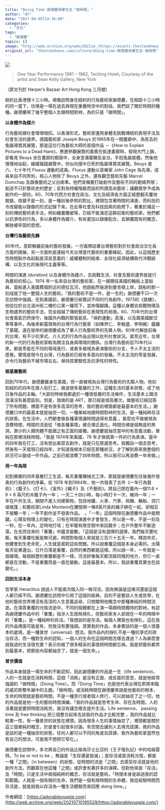 ```yaml
---
title: "Doing Time 謝德慶用畢生去「做時間」"
author: "AY"
date: "2017-04-05T14:36:00"
categories:
  - "文化"
tags:
  - "謝德慶"
topics: []
image: "http://web.archive.org/web/2021im_/https://assets.thestandnews.com/media/photos/3-12062gg044_ID7pW.jpg"
original_url: "thestandnews.com/culture/doing-time-謝德慶用畢生去-做時間"
---
```

![](http://web.archive.org/web/2021im_/https://assets.thestandnews.com/media/photos/3-12062gg044_ID7pW.jpg)

> One Year Performance 1981 – 1982, Teching Hsieh, Courtesy of the artist and Sean Kelly Gallery, New York

（原文刊於 Harper’s Bazaar Art Hong Kong 三月號)

紐約比香港慢十三小時。視像訪問身在紐約的行為藝術家謝德慶，在相距十三小時的同一當下，彷彿是一場在過去與現在重疊時空中的對話，我們談了關於時間的種種。謝德慶用了幾乎整個人生跟時間對峙，為的只是「做時間」。

**以身體作為媒介**

行為藝術跟社會環環相扣。以表演形式，藝術家運用身體去挑戰傳統的表現手法及社會生活的邊界。德國藝術家 Joseph Beuys 於1965年在一間畫廊中，為死去的兔屬導賞其展覽，那是這位行為藝術大師的首個作品 －《How to Explain Pictures to a Dead Hare》。應邀參觀展覽的嘉賓在抵達畫廊時，發現大門上鎖，卻看見 Beuys 坐在畫廊的櫥窗中，全身塗滿蜜糖及金泊，手抱兔屬屍體。然後他慢慢地站起，緩緩蹓躂展覽中，彷似向懷中已死的兔屬導賞其展覽。Beuys 是六、七十年代 Fluxus 運動的成員。Fluxus 運動以音樂家 John Cage 為先導，成員來自不同界別，核心人物除了 Beuys 之外，還有觀念藝術先驅 Marcel Dumchap 及錄像藝術之父白南準。他們宣稱要打破創作及藝術不同的範疇界限；創造不只於藝術史的歷史；反對為特權階級而設的所謂高尚藝術；讓觀眾參予成為創作的一部份。60、70年代西方社會在政治、文化及經濟各方面正經歷翻天覆地脫變。改變不是一刻，是一種前後參照的對比，裡頭包含著時間的演進，而科技的令改變能以錄像的形式記錄下來。在此等社會及科技因素的助燃下，著重於捕足一刻的傳統藝術表手法，例如繪畫雕塑等，已經不能滿足這群前衛的藝術家。他們都以抗爭性的行為，多以身體作為媒介，有些更加以錄像配合，去顛覆既有的概念，解放被牢固的思想。

**台灣行為藝術先鋒**

80年代，意即解嚴前後的藝術發展，一方面標誌著台灣藝術對於社會政治文化各方面的開展，另一方面則是連結今天台灣當代藝術的重要緣起，因此，以這個歷史性時間點作為起點是深具意義的：威權體制的結束、全球化經濟結構取代冷戰結構、以及文化的後現代主義等等。

時間的演進 (duration) 以及身體作為媒介，去挑戰生活、社會及藝術邊界就是行為藝術的核心。1974 年一名來自台灣的藝術家，在一艘開往美國的輪船上當船員，當船進入美國費城附近的德拉瓦河，他跳船然後游到曼克頓上岸，跳船的那一刻成就了他一整個人生的藝術。「我的藝術不是一件，是一生的」謝德慶不只一次在訪問中強調。在到美國前，謝德慶已經嘗試不同的行為創作。1973的《跳樓》，他從位於台北溫州街二樓的公寓一躍而下，並摔傷腳踝。這種以身體去挑戰物理及生物邊界的藝術手法，完全超越了傳統藝術在表現性的局限。60、70年代的台灣社會風氣仍然保守，後國共內戰的緊張氣氛、「保釣運動」高漲，以及跟美國斷交等等事件，為後來嶄露頭角的台灣行為行藝家（如陳界仁、李銘盛、李明維）蘊釀了基礎。遠在彼岸的謝德慶成為了華人行為藝術界的先鋒人物。80年代解放前後的台灣，有不少抗爭式、介入式的行為作品出現以批判社會狀況。直至近年，台灣的新一代的行為藝術家較為關注自身與環境的關係。台灣行為藝術從70年代以來，都是零星在不同的場域進行，或者多被視為表演藝術的分支，予人不太主流的感覺。實情是現今在台灣，行為藝術已經有多面向的發展。不太主流的零星發展，亦令行為藝術不被市場左右，保持其實驗性及抗爭性的特性。

**做基層藝術**

回到70年代，謝德慶雖身在美國，但一直被視為台灣行為藝術的先驅人物。他初到紐約的四年在唐人街打工，做過很多基層的工作，這種生活的基本狀態，成了他日後作品的主軸。「大部份時候我都處於一種很低層的生活條件，生活基本上跟流浪漢沒有甚麼區別。但是，我做的是 ART，那已經是很高層次。做藝術已經回答了所有問題，裡面不是有很多高深的思考，我的藝術裡面都是最基本的生活。」謝德慶口中的最基本就是抽空一切，一種單純地跟時間對峙的生活，是一種純粹存活的狀態。在生活中，人們都會做各種事情讓時間過得有意義 ，甚麼也不做被視為浪費時間，時間的流逝從「做各種事情」被合理正面化。時間彷彿是個無底的黑洞，渺少的人類肉體不能跟之有正面的接獨。謝德慶就抽空當中的有意義活動，單純在那裡消耗時間。「我是 1974年來美國，78 年才做我第一件的行為表演。當中的四年我在打工，沒有想出甚麼去創作，就是只在那邊思考。我獨自一個去思考，然後有一天發現已經四年，才知道我根本已經在那種狀況，才了解到原來我整個的狀況可以變成一件作品。之前已經浪費了四年時間，所以我可以再浪費一年來做。」

**用一年為限**

初到異鄉的四年基層打工生涯，每天重覆機械式工序，那就是謝德慶在往後幾件發表的行為創作的序幕。從 1978 年到1984年，他一共發表了五件《一年行為藝術》：《籠子》、《打卡》、《室外》《繩子》及《不藝術》。將自己困在籠內一個11.6 × 9 × 8 英尺的木籠子內一年； 一天二十四小時，每小時打卡一次，維持一年；一年在戶外生活，期間不進入何建築物，包括地鐵、火車、汽車、飛機、輪船、洞穴或帳篷；和藝術家Linda Montano在腰間用一條8英尺長的繩子綁在一起，卻相互不接觸一年；一年不創作並不發表作品。　。「一年」這個時限在謝德慶作品中是關鍵。心理及物理上的變化，只有在時間演進中才會發生，所以是一年，不是一刻及一秒。在一年內，定時地打咭；在牢籠有限空間中來回踱步；在戶外整年不斷遊蕩。在去而往來的「重覆」中蘊含變數。「這個是沒有選擇的選擇，我們每天要吃飯，每天重覆吃飯是無可避。時間對每個人來就是三百六十五天一年。釋迦牟尼，他體會到生老命死，人生就是面對這些問題。所以說重覆這個是本身必需的。太陽每天從東邊出，日升日落是重覆，自然的東西都是這樣。所以說一年，一年就是一個循環。每個經歷的重覆都是不一樣。河流好像每天都流經同樣的地方，但它一直都是在流動，不是重覆而是一直在變動，這是最基本。所以，我談重覆其實也在談變化。」

**回到生活本身**

哲學家 Heraclitus 說過人不能兩次踏入同一條河流，因為無論是這條河還是這個人都已經不同。謝德慶在訪問中引用了這個的經典，目的不是要談人生或哲學，在他的藝術世界裡沒有高深的人生意義追尋，只想闡明他概念中那種單純的時間流逝。在滴答重覆的光陰流逝中，不同的個體都在上演一場跟時間獨特的對峙。有認為謝德慶作品中的「重覆」指涉人生困局掙扎，但藝術家本人卻說在一年的時限中的「重覆」，是一種純粹的存活。「我想談的是存活。每個人裡面也有掙扎，這在我的作品裡面可能是有，但我沒有要強調。其實我的作品，本身要談的是一個人很基本的處境，是一種普世（universal）想法。我作品內的掙扎不是一種抗爭式的政治存活，而一種對生命的認知，一個人的生命在這個時間怎樣去渡過？人為甚麼會說我過的生活很充實？表示你做了很多精采的事情把時間都忘掉。我是把藝術都弄到最基本，把那些內容都抽空了，就是一個生命。」

**普世價值**

作品本身就是一場生命的不斷認知，因此謝德慶的作品是一生（life sentence)。人的一生就是在消耗時間，這個「消耗」是沒有正面、或反面的意思，就是他經常強調的「做時間」（Doing Time）。而「Doing Time」也是他代表台灣在即將來臨的威尼斯雙年展中的主題。「做時間」或消耗時間在謝德慶來說是他藝術的根本，生命的時間就是藝術時間。不是一種苦行或者個人修行，可以說抽空了之一切，他的作品就是他一生的藝術時間演練。「我的作品就是思考生命、存在及時間。人的活著就是要把時間消耗完，我沒有講怎樣去提升生活。Life sentence、 passing time 及 free thinking 把三個整合起來去談我的作品才比較完整 ，我的作品就比較單一性，有一種普世的狀態在裡頭。因為很多人生的事情抽空了，裡頭都是關於這三個單純的概念，於是會引起很多討論，有空間去讓別人去填充詮譯。我的作品是談的是一種抽空的狀態，任何人都可以不同的角度去詮譯，我作為藝術家當然也有自己的想法，可是我不想把它窄化。」

謝德慶在訪問中，多次將自己的作品比喻為莎士比亞的《王子復仇記》中的哈姆雷特。To be or not to be ，無論是「生存還是毀滅」；是存活或是消耗光陰，都是一種「之間」（in between）的狀態，從時間的流逝「之間」去感受存活就是他的創作方法。而觀眾在他這種「之間」或許會有著許多的演釋，但對他來說「存活」及「時間」只是生活中兩個純粹的概念，存活就是藝術。「時間本身是超過我的認知範圍。人就是一個有限的生命，我們是一個有限時間的生命體，我從經驗時間而存活是，就是說我以存活為一種生活體驗而來回應 doing time。」

作者網誌：[https://adorableyuppie.com](http://web.archive.org/web/20210710195529/https://adorableyuppie.com/)